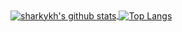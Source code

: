 <a href="https://github.com/anuraghazra/github-readme-stats">
  <img align="center" src="https://github-readme-stats.vercel.app/api?username=sharkykh&count_private=true&show_icons=true&hide=stars&hide_title=true" alt="sharkykh's github stats" />
</a>

<a href="https://github.com/anuraghazra/github-readme-stats">
  <img align="center" src="https://github-readme-stats.vercel.app/api/top-langs/?username=sharkykh&layout=compact&langs_count=4" alt="Top Langs" />
</a>
